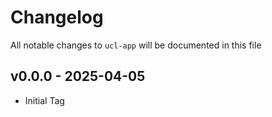 # Changelog

All notable changes to `ucl-app` will be documented in this file

## v0.0.0 - 2025-04-05

- Initial Tag